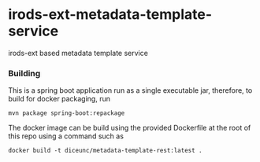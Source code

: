 # irods-ext-metadata-template-service
irods-ext based metadata template service 



### Building

This is a spring boot application run as a single executable jar, therefore, to build for docker packaging, run

```
mvn package spring-boot:repackage

```

The docker image can be build using the provided Dockerfile at the root of this repo using a command such as

```
docker build -t diceunc/metadata-template-rest:latest .

```

